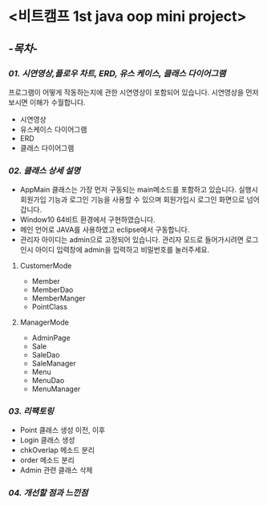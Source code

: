 # **<비트캠프 1st java oop mini project>**  


## *-목차-*  


### *01. 시연영상,플로우 차트, ERD, 유스 케이스, 클래스 다이어그램*
프로그램이 어떻게 작동하는지에 관한 시연영상이 포함되어 있습니다. 시연영상을 먼저 보시면 이해가 수월합니다.


* 시연영상
* 유스케이스 다이어그램
* ERD
* 클래스 다이어그램



### *02. 클래스 상세 설명*

* AppMain 클래스는 가장 먼저 구동되는 main메소드를 포함하고 있습니다.
실행시 회원가입 기능과 로그인 기능을 사용할 수 있으며 회원가입시 로그인 화면으로 넘어갑니다.
* Window10 64비트 환경에서 구현하였습니다. 
* 메인 언어로 JAVA를 사용하였고 eclipse에서 구동합니다.
* 관리자 아이디는 admin으로 고정되어 있습니다. 관리자 모드로 들어가시려면 로그인시 아이디 입력창에 admin을 입력하고 비밀번호를 눌러주세요.



1. CustomerMode
	* Member
	* MemberDao
	* MemberManger
	* PointClass


2. ManagerMode
    * AdminPage
	* Sale
	* SaleDao
	* SaleManager
	* Menu
	* MenuDao
	* MenuManager


### *03. 리팩토링*

* Point 클래스 생성 이전, 이후
* Login 클래스 생성
* chkOverlap 메소드 분리
* order 메소드 분리
* Admin 관련 클래스 삭제


### *04. 개선할 점과 느낀점*
    
